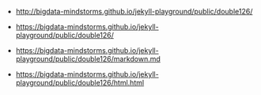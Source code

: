 - http://bigdata-mindstorms.github.io/jekyll-playground/public/double126/

- https://bigdata-mindstorms.github.io/jekyll-playground/public/double126/

- https://bigdata-mindstorms.github.io/jekyll-playground/public/double126/markdown.md

- https://bigdata-mindstorms.github.io/jekyll-playground/public/double126/html.html
